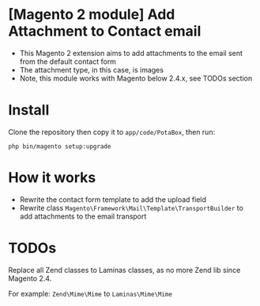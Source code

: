 # [Magento 2 module] Add Attachment to Contact email

- This Magento 2 extension aims to add attachments to the email sent from the default contact form
- The attachment type, in this case, is images
- Note, this module works with Magento below 2.4.x, see TODOs section

# Install

Clone the repository then copy it to `app/code/PotaBox`, then run:

`php bin/magento setup:upgrade`

# How it works

- Rewrite the contact form template to add the upload field
- Rewrite class `Magento\Framework\Mail\Template\TransportBuilder` to add attachments to the email transport

# TODOs

Replace all Zend classes to Laminas classes, as no more Zend lib since Magento 2.4.

For example: `Zend\Mime\Mime` to `Laminas\Mime\Mime`
